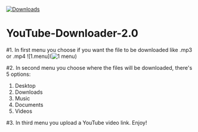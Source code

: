 [![Downloads](https://img.shields.io/github/downloads/BlackRiverCoder/YouTube-Downloader-2.0/total.svg)](https://github.com/BlackRiverCoder/YouTube-Downloader-2.0/releases)
# YouTube-Downloader-2.0
#1. In first menu you choose if you want the file to be downloaded like .mp3 or .mp4
![1.menu](![1  menu](https://user-images.githubusercontent.com/34548130/218249691-0fedeec2-902f-4e03-baea-c76859e840c3.png))

#2. In second menu you choose where the files will be downloaded, there's 5 options:
   1. Desktop
   2. Downloads
   3. Music
   4. Documents
   5. Videos

#3. In third menu you upload a YouTube video link. Enjoy!
